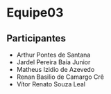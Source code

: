 ﻿Equipe03
========
 

## Participantes
+ Arthur Pontes de Santana
+ Jardel Pereira Baia Junior
+ Matheus Izidio de Azevedo
+ Renan Basilio de Camargo Crê
+ Vítor Renato Souza Leal


